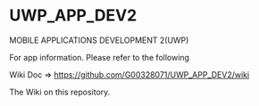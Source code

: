 # UWP_APP_DEV2
MOBILE APPLICATIONS DEVELOPMENT 2(UWP)

For app information. Please refer to the following

Wiki Doc =>  https://github.com/G00328071/UWP_APP_DEV2/wiki

The Wiki on this repository.
